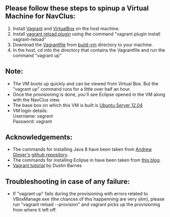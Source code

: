 ## Please follow these steps to spinup a Virtual Machine for NavClus:

1. Install <a href="https://www.vagrantup.com/downloads.html">Vagrant</a> and <a href="https://www.virtualbox.org/wiki/Downloads">VirtualBox</a> on the host machine.
2. Install <a href="https://github.com/aidanns/vagrant-reload">vagrant reload plugin</a> using the command "vagrant plugin install vagrant-reload"
3. Download the <a href="https://github.com/SoftwareEngineeringToolDemos/ICSE-2013-NavClus/blob/master/build-vm/Vagrantfile">Vagrantfile</a> from <a href="https://github.com/SoftwareEngineeringToolDemos/ICSE-2013-NavClus/tree/master/build-vm">build-vm</a> directory to your machine.
4. In the host, cd into the directory that contains the Vagrantfile and run the command "vagrant up"

## Note:

* The VM boots up quickly and can be viewed from Virtual Box. But the "vagrant up" command runs for a little over half an hour.
* Once the provisioning is done, you'll see Eclipse opened in the VM along with the NavClus view.
* The base box on which this VM is built is <a href=https://atlas.hashicorp.com/hashicorp/boxes/precise32>Ubuntu Server 12.04</a>
* VM login details:<br/>
Username: vagrant<br/>
Password: vagrant

## Acknowledgements:
* The commands for installing Java 8 have been taken from <a href="https://github.com/aglover">Andrew Glover's<a> <a href="https://github.com/aglover/ubuntu-equip">github repository</a>.
* The commands for installing Eclipse in have been taken from <a href="http://blog.versioneye.com/2015/05/05/setting-up-a-dev-environment-with-vagrant/">this blog</a>.
* <a href="http://www.dev9.com/article/2014/9/dev-environments-with-vagrant">Vagrant tutorial</a> by Dustin Barnes

## Troubleshooting in case of any failure:
* If "vagrant up" fails during the provisioning with errors related to VBoxManage.exe (the chances of this happenning are very slim), please run "vagrant reload --provision" and vagrant picks up the provisioning from where it left off. 
